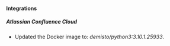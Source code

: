 #### Integrations
##### Atlassian Confluence Cloud
- Updated the Docker image to: *demisto/python3:3.10.1.25933*.

